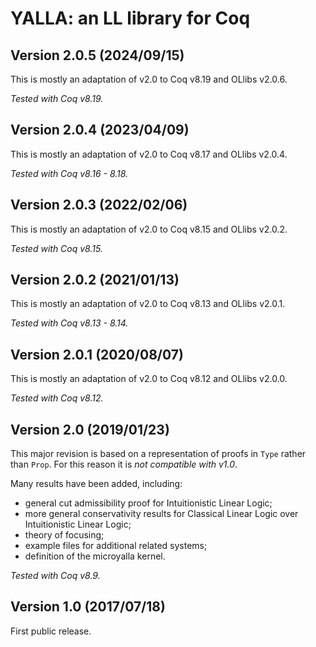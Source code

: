 # YALLA: an LL library for Coq

## Version 2.0.5 (2024/09/15)

This is mostly an adaptation of v2.0 to Coq v8.19 and OLlibs v2.0.6.

*Tested with Coq v8.19.*

## Version 2.0.4 (2023/04/09)

This is mostly an adaptation of v2.0 to Coq v8.17 and OLlibs v2.0.4.

*Tested with Coq v8.16 - 8.18.*

## Version 2.0.3 (2022/02/06)

This is mostly an adaptation of v2.0 to Coq v8.15 and OLlibs v2.0.2.

*Tested with Coq v8.15.*

## Version 2.0.2 (2021/01/13)

This is mostly an adaptation of v2.0 to Coq v8.13 and OLlibs v2.0.1.

*Tested with Coq v8.13 - 8.14.*

## Version 2.0.1 (2020/08/07)

This is mostly an adaptation of v2.0 to Coq v8.12 and OLlibs v2.0.0.

*Tested with Coq v8.12.*

## Version 2.0 (2019/01/23)

This major revision is based on a representation of proofs in `Type` rather than `Prop`.
For this reason it is *not compatible with v1.0*.

Many results have been added, including:

* general cut admissibility proof for Intuitionistic Linear Logic;
* more general conservativity results for Classical Linear Logic over Intuitionistic Linear Logic;
* theory of focusing;
* example files for additional related systems;
* definition of the microyalla kernel.

*Tested with Coq v8.9.*

## Version 1.0 (2017/07/18)

First public release.

